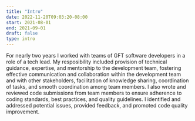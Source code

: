 ```yaml
---
title: "Intro"
date: 2022-11-20T09:03:20-08:00
start: 2021-08-01
end: 2021-09-01
draft: false
type: intro
---
```


For nearly two years I worked with teams of GFT software developers in a role of a tech lead. My resposibility included provision of technical guidance, expertise, and mentorship to the development team, fostering effective communication and collaboration within the development team and with other stakeholders, facilitation of knowledge sharing, coordination of tasks, and smooth coordination among team members. I also wrote and reviewed code submissions from team members to ensure adherence to coding standards, best practices, and quality guidelines. I identified and addressed potential issues, provided feedback, and promoted code quality improvement.